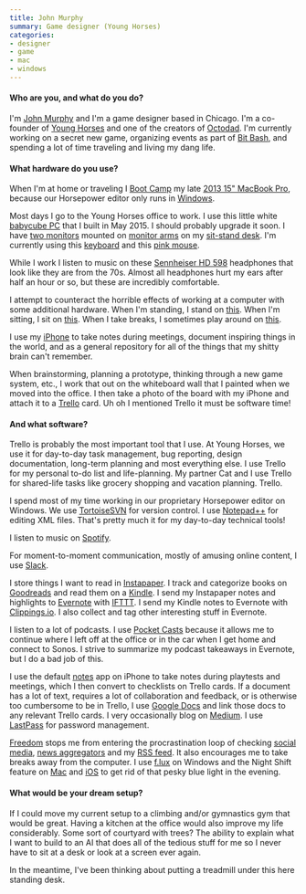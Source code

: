 ```yaml
---
title: John Murphy
summary: Game designer (Young Horses)
categories:
- designer
- game
- mac
- windows
---
```


#### Who are you, and what do you do?

I'm [John Murphy](https://twitter.com/johmmmmmm "John's Twitter account.") and I'm a game designer based in Chicago. I'm a co-founder of [Young Horses](http://www.octodadgame.com/press/ "A gaming company in Chicago.") and one of the creators of [Octodad][octodad-dadliest-catch]. I'm currently working on a secret new game, organizing events as part of [Bit Bash](http://bitbashchicago.com/ "A gaming festival in Chicago."), and spending a lot of time traveling and living my dang life.

#### What hardware do you use?

When I'm at home or traveling I [Boot Camp][boot-camp] my late [2013 15" MacBook Pro][macbook-pro], because our Horsepower editor only runs in [Windows][windows-10].

Most days I go to the Young Horses office to work. I use this little white [babycube PC][sst-ps07w] that I built in May 2015. I should probably upgrade it soon. I have [two monitors][ultrasharp-u2412m] mounted on [monitor arms][jarvis-dual-monitor-arm] on my [sit-stand desk][jarvis-bamboo-standing-desk]. I'm currently using this [keyboard][surface-ergonomic-keyboard] and this [pink mouse][lancehead-tournament-edition].

While I work I listen to music on these [Sennheiser HD 598][hd-598] headphones that look like they are from the 70s. Almost all headphones hurt my ears after half an hour or so, but these are incredibly comfortable.

I attempt to counteract the horrible effects of working at a computer with some additional hardware. When I'm standing, I stand on [this][topo]. When I'm sitting, I sit on [this][gesture]. When I take breaks, I sometimes play around on [this][multi-grip-pull-up-bar].

I use my [iPhone][iphone-8] to take notes during meetings, document inspiring things in the world, and as a general repository for all of the things that my shitty brain can't remember.

When brainstorming, planning a prototype, thinking through a new game system, etc., I work that out on the whiteboard wall that I painted when we moved into the office. I then take a photo of the board with my iPhone and attach it to a [Trello][] card. Uh oh I mentioned Trello it must be software time!

#### And what software?

Trello is probably the most important tool that I use. At Young Horses, we use it for day-to-day task management, bug reporting, design documentation, long-term planning and most everything else. I use Trello for my personal to-do list and life-planning. My partner Cat and I use Trello for shared-life tasks like grocery shopping and vacation planning. Trello.

I spend most of my time working in our proprietary Horsepower editor on Windows. We use [TortoiseSVN][] for version control. I use [Notepad++][notepad-plusplus] for editing XML files. That's pretty much it for my day-to-day technical tools!

I listen to music on [Spotify][].

For moment-to-moment communication, mostly of amusing online content, I use [Slack][].

I store things I want to read in [Instapaper][]. I track and categorize books on [Goodreads][] and read them on a [Kindle][]. I send my Instapaper notes and highlights to [Evernote][] with [IFTTT][]. I send my Kindle notes to Evernote with [Clippings.io][]. I also collect and tag other interesting stuff in Evernote.

I listen to a lot of podcasts. I use [Pocket Casts][pocket-casts-ios] because it allows me to continue where I left off at the office or in the car when I get home and connect to Sonos. I strive to summarize my podcast takeaways in Evernote, but I do a bad job of this.

I use the default [notes][] app on iPhone to take notes during playtests and meetings, which I then convert to checklists on Trello cards. If a document has a lot of text, requires a lot of collaboration and feedback, or is otherwise too cumbersome to be in Trello, I use [Google Docs][google-docs] and link those docs to any relevant Trello cards. I very occasionally blog on [Medium][]. I use [LastPass][] for password management.

[Freedom][] stops me from entering the procrastination loop of checking [social media][tweetbot], [news aggregators][digg] and my [RSS feed][feedly]. It also encourages me to take breaks away from the computer. I use [f.lux][] on Windows and the Night Shift feature on [Mac][macos] and [iOS][] to get rid of that pesky blue light in the evening.

#### What would be your dream setup?

If I could move my current setup to a climbing and/or gymnastics gym that would be great. Having a kitchen at the office would also improve my life considerably. Some sort of courtyard with trees? The ability to explain what I want to build to an AI that does all of the tedious stuff for me so I never have to sit at a desk or look at a screen ever again.

In the meantime, I've been thinking about putting a treadmill under this here standing desk.

[ultrasharp-u2412m]: http://accessories.us.dell.com/sna/productdetail.aspx?c=us&l=en&s=bsd&cs=04&sku=320-2676 "A 24 inch LCD monitor."
[iphone-8]: https://en.wikipedia.org/wiki/IPhone_8 "A 4.7 inch smartphone."
[gesture]: https://www.amazon.com/dp/B0141G9IHY/ "A desk chair."
[topo]: https://www.amazon.com/dp/B00V3TO9EK/ "A standing mat."
[surface-ergonomic-keyboard]: https://www.microsoft.com/accessories/en-us/products/surface/surface-ergonomic-keyboard "A keyboard."
[sst-ps07w]: https://www.amazon.com/dp/B007UIX1MY/ "A mini computer tower."
[hd-598]: https://en-us.sennheiser.com/audio-headphones-high-end-surround-sound-hd-598 "Over-the-ear headphones."
[macbook-pro]: https://www.apple.com/macbook-pro/ "A laptop."
[multi-grip-pull-up-bar]: https://www.amazon.com/dp/B002YQUP7Q/ "A pull-up bar."
[jarvis-dual-monitor-arm]: https://www.fully.com/accessories/monitor-arms/jarvis-dual-monitor-arm.html "A monitor arm."
[jarvis-bamboo-standing-desk]: https://www.fully.com/standing-desks/jarvis/jarvis-adjustable-height-desk-bamboo.html "A standing desk."
[kindle]: https://www.amazon.com/Kindle-Ereader-ebook-reader/dp/B007HCCNJU "A digital book reader."
[lancehead-tournament-edition]: https://www.razer.com/gaming-mice/razer-lancehead-tournament-edition "A gaming mouse."
[instapaper]: https://www.instapaper.com/ "A web tool for saving pages to read later."
[ifttt]: https://ifttt.com/ "A web service for applying rules to items, not unlike how you might filter your email."
[ios]: https://www.apple.com/ios/ios-10/ "A mobile operating system."
[notes]: https://en.wikipedia.org/wiki/Notes_(Apple) "A note-taking application included with Mac OS X."
[notepad-plusplus]: https://notepad-plus-plus.org/ "A free text/code editor for Windows."
[goodreads]: https://www.goodreads.com/ "A service for tracking the book you've read."
[google-docs]: https://en.wikipedia.org/wiki/Google_Docs "A web-based office suite."
[tortoisesvn]: https://tortoisesvn.net/ "A Subversion client for Windows."
[trello]: https://trello.com/ "A project management service."
[tweetbot]: https://tapbots.com/tweetbot/mac/ "A Twitter client for the Mac."
[spotify]: https://www.spotify.com/us/ "A music streaming service."
[slack]: https://slack.com/ "A collaboration service."
[f.lux]: https://justgetflux.com/ "A tool to make the colour of your screen adapt to the current time of day."
[freedom]: https://freedom.to/ "Productivity software that locks you away from the Internet."
[feedly]: https://feedly.com/ "A feed reader."
[octodad-dadliest-catch]: http://octodadgame.com/press/sheet.php?p=octodad_dadliest_catch "A game about an octopus dad."
[medium]: https://medium.com/ "A writing/blogging service."
[macos]: https://en.wikipedia.org/wiki/MacOS "An operating system for Mac hardware."
[clippings.io]: https://www.clippings.io/ "A service for exporting your Kindle highlights."
[digg]: http://digg.com/ "A user-curated news site."
[evernote]: https://evernote.com/ "Online software for capturing notes."
[boot-camp]: https://en.wikipedia.org/wiki/Boot_Camp_(software) "Software to allow Macs to run Windows natively."
[lastpass]: https://lastpass.com/ "A password manager."
[pocket-casts-ios]: https://itunes.apple.com/app/pocket-casts/id414834813 "A podcast app."
[windows-10]: https://en.wikipedia.org/wiki/Windows_10 "An operating system."
